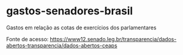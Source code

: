 # gastos-senadores-brasil
Gastos em relação as cotas de exercícios dos parlamentares

Fonte de acesso: https://www12.senado.leg.br/transparencia/dados-abertos-transparencia/dados-abertos-ceaps
